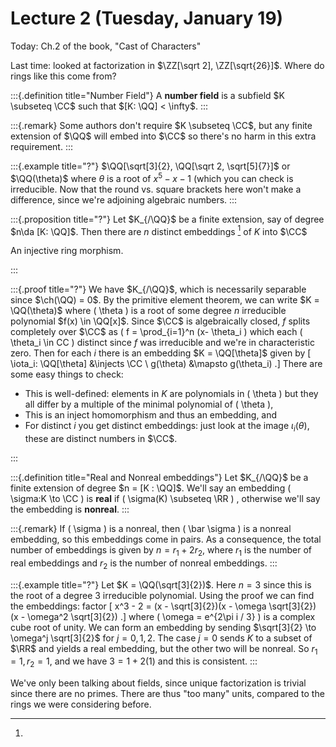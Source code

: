 # Lecture 2 (Tuesday, January 19)

Today: Ch.2 of the book, "Cast of Characters"

Last time: looked at factorization in $\ZZ[\sqrt 2], \ZZ[\sqrt{26}]$. 
Where do rings like this come from?


:::{.definition title="Number Field"}
A **number field** is a subfield $K \subseteq \CC$ such that $[K: \QQ] < \infty$.
:::


:::{.remark}
Some authors don't require $K \subseteq \CC$, but any finite extension of $\QQ$ will embed into $\CC$ so there's no harm in this extra requirement.
:::


:::{.example title="?"}
$\QQ[\sqrt[3]{2}, \QQ[\sqrt 2, \sqrt[5]{7}]$ or $\QQ(\theta)$ where $\theta$ is a root of $x^5 - x - 1$ (which you can check is irreducible.
Now that the round vs. square brackets here won't make a difference, since we're adjoining algebraic numbers.
:::


:::{.proposition title="?"}
Let $K_{/\QQ}$ be a finite extension, say of degree $n\da [K: \QQ]$.
Then there are $n$ distinct embeddings
[^embedding_means]
of $K$ into $\CC$

[^embedding_means]: 
An injective ring morphism.

:::


:::{.proof title="?"}
We have $K_{/\QQ}$, which is necessarily separable since $\ch(\QQ) = 0$.
By the primitive element theorem, we can write $K = \QQ(\theta)$ where \( \theta \) is a root of some degree $n$ irreducible polynomial $f(x) \in \QQ[x]$.
Since $\CC$ is algebraically closed, $f$ splits completely over $\CC$ as \( f = \prod_{i=1}^n (x- \theta_i \) which each \( \theta_i \in CC \) distinct since $f$ was irreducible and we're in characteristic zero.
Then for each $i$ there is an embedding $K = \QQ[\theta]$ given by
\[
\iota_i: \QQ[\theta] &\injects \CC \\
g(\theta) &\mapsto g(\theta_i)
.\]
There are some easy things to check:

- This is well-defined: elements in $K$ are polynomials in \( \theta \) but they all differ by a multiple of the minimal polynomial of \( \theta \),
- This is an inject homomorphism and thus an embedding, and
- For distinct $i$ you get distinct embeddings: just look at the image $\iota_i(\theta)$, these are distinct numbers in $\CC$.

:::


:::{.definition title="Real and Nonreal embeddings"}
Let $K_{/\QQ}$ be a finite extension of degree $n = [K : \QQ]$.
We'll say an embedding \( \sigma:K \to \CC \) is **real** if \( \sigma(K) \subseteq \RR \) , otherwise we'll say the embedding is **nonreal**.
:::


:::{.remark}
If \( \sigma \) is a nonreal, then \( \bar \sigma \) is a nonreal embedding, so this embeddings come in pairs.
As a consequence, the total number of embeddings is given by $n = r_1 + 2r_2$, where $r_1$ is the number of real embeddings and $r_2$ is the number of nonreal embeddings.
:::


:::{.example title="?"}
Let $K = \QQ(\sqrt[3]{2})$.
Here $n=3$ since this is the root of a degree 3 irreducible polynomial.
Using the proof we can find the embeddings: factor 
\[
x^3 - 2 = (x - \sqrt[3]{2})(x - \omega \sqrt[3]{2}) (x - \omega^2 \sqrt[3]{2})
.\]
where \( \omega = e^{2\pi i / 3} \) is a complex cube root of unity.
We can form an embedding by sending $\sqrt[3]{2} \to \omega^j \sqrt[3]{2}$ for $j=0,1,2$.
The case $j=0$ sends $K$ to a subset of $\RR$ and yields a real embedding, but the other two will be nonreal. 
So $r_1 = 1, r_2 = 1$, and we have $3 = 1 + 2(1)$ and this is consistent.
:::

We've only been talking about fields, since unique factorization is trivial since there are no primes.
There are thus "too many" units, compared to the rings we were considering before.







